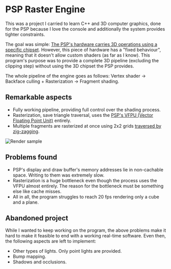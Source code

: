 # PSP Raster Engine

This was a project I carried to learn C++ and 3D computer graphics, done for the PSP because I love the console and additionally the system provides tighter constraints.

The goal was simple: [The PSP's hardware carries 3D operations using a specific chipset](http://hitmen.c02.at/files/yapspd/psp_doc/chap11.html#sec11). 
However, this piece of hardware has a "fixed behaviour", meaning that it doesn't allow custom shaders (as far as I know). This program's purpose was to
provide a complete 3D pipeline (excluding the clipping step) without using the 3D chipset the PSP provides.

The whole pipeline of the engine goes as follows: Vertex shader -> Backface culling + Rasterization -> Fragment shading.

## Remarkable aspects
- Fully working pipeline, providing full control over the shading process.
- Rasterization, save triangle traversal, uses the [PSP's VFPU (Vector Floating Point Unit)](http://hitmen.c02.at/files/yapspd/psp_doc/chap4.html#sec4.5) entirely.
- Multiple fragments are rasterized at once using 2x2 grids [traversed by zig-zagging](https://oa.upm.es/9184/1/INVE_MEM_2010_84947.pdf).

![Render sample](https://i.imgur.com/AyTd9Y6.png)

## Problems found
- PSP's display and draw buffer's memory addresses lie in non-cachable space. Writing to them was extremely slow.
- Rasterization is a huge bottleneck even though the process uses the VFPU almost entirely. The reason for the bottleneck must be something else like cache misses.
- All in all, the program struggles to reach 20 fps rendering only a cube and a plane.

## Abandoned project
While I wanted to keep working on the program, the above problems make it hard to make it feasible to end with a working real-time software. Even then,
the following aspects are left to implement:
- Other types of lights. Only point lights are provided.
- Bump mapping.
- Shadows and occlusions.
